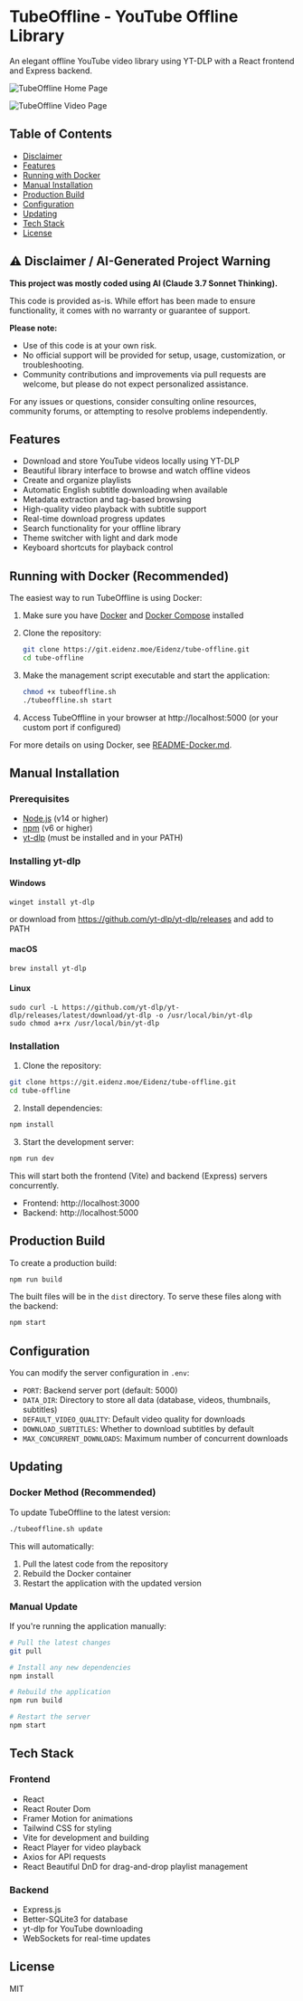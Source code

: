 # TubeOffline - YouTube Offline Library

An elegant offline YouTube video library using YT-DLP with a React frontend and Express backend.

![TubeOffline Home Page](screenshot.png)

![TubeOffline Video Page](screenshot2.png)

## Table of Contents
- [Disclaimer](#-disclaimer--ai-generated-project-warning)
- [Features](#features)
- [Running with Docker](#running-with-docker-recommended)
- [Manual Installation](#manual-installation)
- [Production Build](#production-build)
- [Configuration](#configuration)
- [Updating](#updating)
- [Tech Stack](#tech-stack)
- [License](#license)

## ⚠️ Disclaimer / AI-Generated Project Warning

**This project was mostly coded using AI (Claude 3.7 Sonnet Thinking).**

This code is provided as-is. While effort has been made to ensure functionality, it comes with no warranty or guarantee of support.

**Please note:**

- Use of this code is at your own risk.
- No official support will be provided for setup, usage, customization, or troubleshooting.
- Community contributions and improvements via pull requests are welcome, but please do not expect personalized assistance.

For any issues or questions, consider consulting online resources, community forums, or attempting to resolve problems independently.

## Features

- Download and store YouTube videos locally using YT-DLP
- Beautiful library interface to browse and watch offline videos
- Create and organize playlists
- Automatic English subtitle downloading when available
- Metadata extraction and tag-based browsing
- High-quality video playback with subtitle support
- Real-time download progress updates
- Search functionality for your offline library
- Theme switcher with light and dark mode
- Keyboard shortcuts for playback control

## Running with Docker (Recommended)

The easiest way to run TubeOffline is using Docker:

1. Make sure you have [Docker](https://docs.docker.com/get-docker/) and [Docker Compose](https://docs.docker.com/compose/install/) installed

2. Clone the repository:
   ```bash
   git clone https://git.eidenz.moe/Eidenz/tube-offline.git
   cd tube-offline
   ```

3. Make the management script executable and start the application:
   ```bash
   chmod +x tubeoffline.sh
   ./tubeoffline.sh start
   ```

4. Access TubeOffline in your browser at http://localhost:5000 (or your custom port if configured)

For more details on using Docker, see [README-Docker.md](README-Docker.md).

## Manual Installation

### Prerequisites

- [Node.js](https://nodejs.org/) (v14 or higher)
- [npm](https://www.npmjs.com/) (v6 or higher)
- [yt-dlp](https://github.com/yt-dlp/yt-dlp) (must be installed and in your PATH)

### Installing yt-dlp

#### Windows
```
winget install yt-dlp
```
or download from https://github.com/yt-dlp/yt-dlp/releases and add to PATH

#### macOS
```
brew install yt-dlp
```

#### Linux
```
sudo curl -L https://github.com/yt-dlp/yt-dlp/releases/latest/download/yt-dlp -o /usr/local/bin/yt-dlp
sudo chmod a+rx /usr/local/bin/yt-dlp
```

### Installation

1. Clone the repository:
```bash
git clone https://git.eidenz.moe/Eidenz/tube-offline.git
cd tube-offline
```

2. Install dependencies:
```bash
npm install
```

3. Start the development server:
```bash
npm run dev
```

This will start both the frontend (Vite) and backend (Express) servers concurrently.

- Frontend: http://localhost:3000
- Backend: http://localhost:5000

## Production Build

To create a production build:

```bash
npm run build
```

The built files will be in the `dist` directory. To serve these files along with the backend:

```bash
npm start
```

## Configuration

You can modify the server configuration in `.env`:

- `PORT`: Backend server port (default: 5000)
- `DATA_DIR`: Directory to store all data (database, videos, thumbnails, subtitles)
- `DEFAULT_VIDEO_QUALITY`: Default video quality for downloads
- `DOWNLOAD_SUBTITLES`: Whether to download subtitles by default
- `MAX_CONCURRENT_DOWNLOADS`: Maximum number of concurrent downloads

## Updating

### Docker Method (Recommended)

To update TubeOffline to the latest version:

```bash
./tubeoffline.sh update
```

This will automatically:
1. Pull the latest code from the repository
2. Rebuild the Docker container
3. Restart the application with the updated version

### Manual Update

If you're running the application manually:

```bash
# Pull the latest changes
git pull

# Install any new dependencies
npm install

# Rebuild the application
npm run build

# Restart the server
npm start
```

## Tech Stack

### Frontend
- React
- React Router Dom
- Framer Motion for animations
- Tailwind CSS for styling
- Vite for development and building
- React Player for video playback
- Axios for API requests
- React Beautiful DnD for drag-and-drop playlist management

### Backend
- Express.js
- Better-SQLite3 for database
- yt-dlp for YouTube downloading
- WebSockets for real-time updates

## License

MIT
